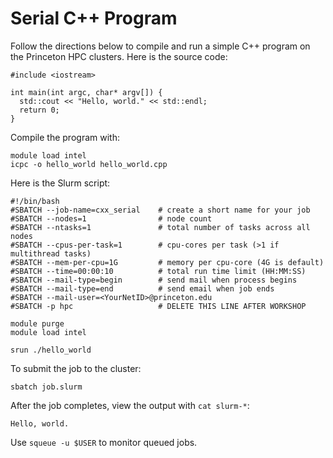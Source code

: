 # Serial C++ Program

Follow the directions below to compile and run a simple C++ program on the Princeton HPC clusters.
Here is the source code:

```
#include <iostream>

int main(int argc, char* argv[]) {
  std::cout << "Hello, world." << std::endl;
  return 0;
}
```

Compile the program with:

```
module load intel
icpc -o hello_world hello_world.cpp
```

Here is the Slurm script:

```
#!/bin/bash
#SBATCH --job-name=cxx_serial    # create a short name for your job
#SBATCH --nodes=1                # node count
#SBATCH --ntasks=1               # total number of tasks across all nodes
#SBATCH --cpus-per-task=1        # cpu-cores per task (>1 if multithread tasks)
#SBATCH --mem-per-cpu=1G         # memory per cpu-core (4G is default)
#SBATCH --time=00:00:10          # total run time limit (HH:MM:SS)
#SBATCH --mail-type=begin        # send mail when process begins
#SBATCH --mail-type=end          # send email when job ends
#SBATCH --mail-user=<YourNetID>@princeton.edu
#SBATCH -p hpc                   # DELETE THIS LINE AFTER WORKSHOP

module purge
module load intel

srun ./hello_world
```

To submit the job to the cluster:

```
sbatch job.slurm
```

After the job completes, view the output with `cat slurm-*`:

```
Hello, world.
```

Use `squeue -u $USER` to monitor queued jobs.
